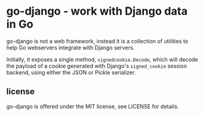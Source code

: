 go-django - work with Django data in Go
=======================================

go-django is not a web framework, instead it is a collection of
utilities to help Go webservers integrate with Django servers.

Initially, it exposes a single method, `signedcookie.Decode`, which
will decode the payload of a cookie generated with Django's
`signed_cookie` session backend, using either the JSON or Pickle
serializer.

license
-------

go-django is offered under the MIT license, see LICENSE for details.
